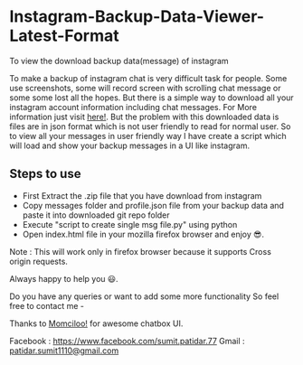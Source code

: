 # Instagram-Backup-Data-Viewer-Latest-Format
To view the download backup data(message) of instagram

To make a backup of instagram chat is very difficult task for people. Some use screenshots, some will record screen with scrolling chat message or some some lost all the hopes. But there is a simple way to download all your instagram account information including chat messages. For More information just visit [here!](https://help.instagram.com/181231772500920). But the problem with this downloaded data is files are in json format which is not user friendly to read for normal user. So to view all your messages in user friendly way I have create a script which will load and show your backup messages in a UI like instagram. 

## Steps to use
* First Extract the .zip file that you have download from instagram
* Copy messages folder and profile.json file from your backup data and paste it into downloaded git repo folder
* Execute "script to create single msg file.py" using python
* Open index.html file in your mozilla firefox browser and enjoy :sunglasses:.

Note : This will work only in firefox browser because it supports Cross origin requests.

Always happy to help you :smiley:.

Do you have any queries or want to add some more functionality So feel free to contact me -

Thanks to [Momciloo!](https://codepen.io/Momciloo) for awesome chatbox UI.

Facebook : https://www.facebook.com/sumit.patidar.77 Gmail : patidar.sumit1110@gmail.com
